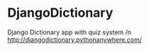 # DjangoDictionary
Django Dictionary app with quiz system /n
http://djangodictionary.pythonanywhere.com/
